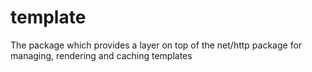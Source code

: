 # template
The package which provides a layer on top of the net/http package for managing, rendering and caching templates
